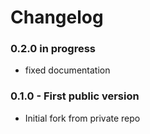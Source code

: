 # Changelog

### 0.2.0 in progress

 * fixed documentation

### 0.1.0 - First public version

 * Initial fork from private repo
